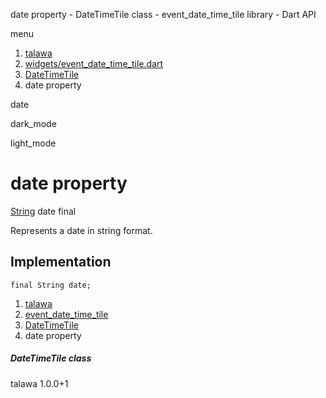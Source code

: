 




date property - DateTimeTile class - event\_date\_time\_tile library - Dart API







menu

1. [talawa](../../index.html)
2. [widgets/event\_date\_time\_tile.dart](../../file-___home_harshil_Desktop_open-source_palisadoes_talawa_lib_widgets_event_date_time_tile/)
3. [DateTimeTile](../../file-___home_harshil_Desktop_open-source_palisadoes_talawa_lib_widgets_event_date_time_tile/DateTimeTile-class.html)
4. date property

date


dark\_mode

light\_mode




# date property


[String](https://api.flutter.dev/flutter/dart-core/String-class.html)
date
final

Represents a date in string format.


## Implementation

```
final String date;
```

 


1. [talawa](../../index.html)
2. [event\_date\_time\_tile](../../file-___home_harshil_Desktop_open-source_palisadoes_talawa_lib_widgets_event_date_time_tile/)
3. [DateTimeTile](../../file-___home_harshil_Desktop_open-source_palisadoes_talawa_lib_widgets_event_date_time_tile/DateTimeTile-class.html)
4. date property

##### DateTimeTile class





talawa
1.0.0+1






